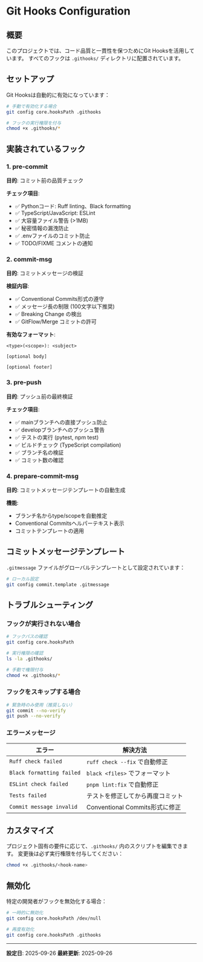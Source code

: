 # Git Hooks Configuration

## 概要

このプロジェクトでは、コード品質と一貫性を保つためにGit Hooksを活用しています。
すべてのフックは `.githooks/` ディレクトリに配置されています。

## セットアップ

Git Hooksは自動的に有効になっています：

```bash
# 手動で有効化する場合
git config core.hooksPath .githooks

# フックの実行権限を付与
chmod +x .githooks/*
```

## 実装されているフック

### 1. pre-commit
**目的**: コミット前の品質チェック

**チェック項目**:
- ✅ Pythonコード: Ruff linting、Black formatting
- ✅ TypeScript/JavaScript: ESLint
- ✅ 大容量ファイル警告 (>1MB)
- ✅ 秘密情報の漏洩防止
- ✅ .envファイルのコミット防止
- ✅ TODO/FIXME コメントの通知

### 2. commit-msg
**目的**: コミットメッセージの検証

**検証内容**:
- ✅ Conventional Commits形式の遵守
- ✅ メッセージ長の制限 (100文字以下推奨)
- ✅ Breaking Change の検出
- ✅ GitFlow/Merge コミットの許可

**有効なフォーマット**:
```
<type>(<scope>): <subject>

[optional body]

[optional footer]
```

### 3. pre-push
**目的**: プッシュ前の最終検証

**チェック項目**:
- ✅ mainブランチへの直接プッシュ防止
- ✅ developブランチへのプッシュ警告
- ✅ テストの実行 (pytest, npm test)
- ✅ ビルドチェック (TypeScript compilation)
- ✅ ブランチ名の検証
- ✅ コミット数の確認

### 4. prepare-commit-msg
**目的**: コミットメッセージテンプレートの自動生成

**機能**:
- ブランチ名からtype/scopeを自動推定
- Conventional Commitsヘルパーテキスト表示
- コミットテンプレートの適用

## コミットメッセージテンプレート

`.gitmessage` ファイルがグローバルテンプレートとして設定されています：

```bash
# ローカル設定
git config commit.template .gitmessage
```

## トラブルシューティング

### フックが実行されない場合

```bash
# フックパスの確認
git config core.hooksPath

# 実行権限の確認
ls -la .githooks/

# 手動で権限付与
chmod +x .githooks/*
```

### フックをスキップする場合

```bash
# 緊急時のみ使用（推奨しない）
git commit --no-verify
git push --no-verify
```

### エラーメッセージ

| エラー | 解決方法 |
|-------|---------|
| `Ruff check failed` | `ruff check --fix` で自動修正 |
| `Black formatting failed` | `black <files>` でフォーマット |
| `ESLint check failed` | `pnpm lint:fix` で自動修正 |
| `Tests failed` | テストを修正してから再度コミット |
| `Commit message invalid` | Conventional Commits形式に修正 |

## カスタマイズ

プロジェクト固有の要件に応じて、`.githooks/` 内のスクリプトを編集できます。
変更後は必ず実行権限を付与してください：

```bash
chmod +x .githooks/<hook-name>
```

## 無効化

特定の開発者がフックを無効化する場合：

```bash
# 一時的に無効化
git config core.hooksPath /dev/null

# 再度有効化
git config core.hooksPath .githooks
```

---

**設定日**: 2025-09-26
**最終更新**: 2025-09-26